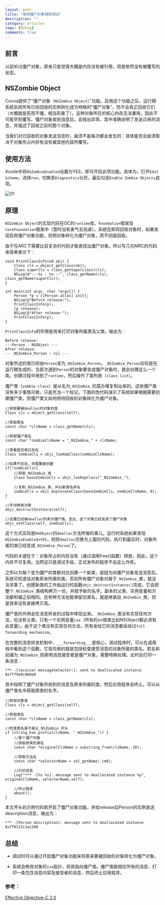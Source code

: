 ```yaml
---
layout: post
title: "使用僵尸对象辅助调试"
description: ""
category: articles
tags: [Debug]
comments: true
---
```


## 前言

以前听过僵尸对象，原来只是觉得大概是内存没有被引用，但是依然没有被覆写的状态。

## NSZombie Object

Cocoa提供了“僵尸对象（`NSZombie Object`）”功能。启用这个功能之后，运行期系统会把所有已经回收的实例转化成为特殊的“僵尸对象”，而不会真正回收它们（大概就是死而不僵，相当形象了）。这种对象所在的核心内存无法重用，因此不可能早到覆写。僵尸对象收到消息后，会抛出异常，其中准确说明了发送过来的消息，并描述了回收之前的那个对象。

当我们对已回收的对象发送消息时，崩溃不是每次都会发生的：具体是否会崩溃取决于对象所占内存有没有被其他内容所覆写。

## 使用方法

Xcode中将`NSZombieEnabled`设置为YES，即可开启此项功能。具体为，打开`Edit Scheme`，选择`run`，切换至`Diagnostics`分页，最后勾选`Enable Zombie Objects`选项。

![01](https://lettleprince.github.io/images/20160901-NSZombie/NSZombie-01.jpg)

## 原理
`NSZombie Object`的实现代码在OC的`runtime`库、`Foundation`框架及`CoreFoundation`框架中（暂时没有勇气去找虐）。系统在即将回收对象时，如果发现启用僵尸对象功能，则把对象转化为僵尸对象，而不彻底回收。

由于在ARC下需要比较复杂的代码才能表现出僵尸对象。所以写几句MRC的代码来简单表示下：

```objc
void PrintClassInfo(od obj) {
    Class cls = object_getClass(obj);
    Class superCls = class_getSuperclass(cls);
    NSLog(@"---%s : %s---", class_getName(cls), class_getName(superCls));
}

int main(int argc, char *argv[]) {
    Person *p = [[Person alloc] init];
    NSLog(@"Before release:");
    PrintClassInfo(p);
    [p release];
    NSLog(@"After release:");
    PrintClassInfo(p);
}
```

`PrintClassInfo`的作用是用来打印对象所属类及父类。输出为：

```objc
Before release:
---Person : NSObject ---
After release:
---_NSZombie_Person : nil ---
```

对象所述的类已经由`Person`变为`_NSZombie_Person`。`_NSZombie_Person`实际是在运行期生成的，当首次遇到`Person`的对象要变成僵尸对象时，就会创建这么一个类。创建过程中用到了`runtime`，然后操作了类列表（`class list`）。

僵尸类（`zombie class`）是从名为`_NSZombie_`的莫办理复制出来的。这些僵尸类没有多少事情可做，只是充当一个标记。下面的伪代码演示了系统如果根据需要创建僵尸类，而僵尸类又如何把待回收的对象转化为僵尸对象。

```objc
//获取要被dealloc的对象的类
Class cls = object_getClass(self);

//获取类名
const char *clsName = class_getName(cls);

//获取僵尸类名
const char *zombieClsName = "_NSZombie_" + clsName;

//查看是否类已存在
Class zombieCls = objc_lookUpClass(zombieClsName);

//如果不存在，则需要被创建
if(!zombieCls){
    //获取_NSZombie_类
    Class baseZombieCls = objc_lookUpClass("_NSZombie_");
    
    //复制_NSZombie_类，并以新类名命名
    zombieCls = objc_duplecateClass(baseZombieCls, zombieClsName, 0);
}

//手动释放对象
objc_destructInstance(self);

//设置已经被dealloc的类为僵尸类，至此，这个对象已经变成了僵尸对象
objc_setClass(self, zombieCls);
```

这个方式实际是`NSObject`的`dealloc`方法所做的事儿。运行时系统如果发现`NSZombieEnabled=YES`，则将`dealloc`交换为上面的代码。执行到最后时，对象所属的类已经变成`_NSZombie_Person`了。

代码的关键在于：对象所占的内存没有（通过调用free()函数）释放，因此，这个内存不可复用。当然这只是调试手段，正式发布的程序不会这么作死。

之所以为每个变为僵尸的类都对应创建一个新类，是因为向僵尸对象发送消息后，系统可知道该对象原来所属的类。否则所有僵尸对象对属于`_NSZombie_`类，就没法吊事了。创建新类的工作由运行时函数`objc_destructInstance()`完成，它会把整个`_NSZombie_`类结构拷贝一份，并赋予新的名字。副本的父类、实例变量和方法都和福之前相同。还有种方法也能保留旧类名，就是继承自`_NSZombie_`类，但是效率没有直接拷贝高。

僵尸类的作用会在消息转发的过程中体现出来。`_NSZombie_`类没有实现任何方法，也没有父类。只有一个实例变量`isa`（所有的oc根类比如NSObject都必须有此变量）。由于这个类没有实现任何方法，所有发给它的消息都会经过`full forwarding mechanism`。

在完整的消息转发机制中，`___forwarding___`是核心，调试程序时，可以在调用栈中看到这个函数。它首先做的就是包括检查接受消息的对象所属的类名。若名称前缀为`_NSZombie_`则表明消息接受者是僵尸对象，需要特殊处理。此时会打印一条消息：

```objc
*** -[receiver messageSelector:]: sent to deallocated instance 0x7ff9e9c080e0
```

其中指明了僵尸对象所收到的消息及原来所属的类，然后应用程序会终止。可以从僵尸类名中获取原类的名字。

```objc
//获取对象类
Class cls = object_getClass(self);

//获取类名
const char *clsName = class_getName(cls);

//检查类名是不是以_NSZombie_开头
if (string_has_prefix(clsName, "_NSZombie_")) {
    //是个僵尸对象
    //获取原来的类名
    const char *originalClsName = substring_from(clsName, 10);
    
    //获取方法名
    const char *selectorName = sel_getName(_cmd);
    
    //打印信息
    Log("*** -[%s %s]: message sent to deallocated instance %p", originalClsName, selectorName,self);
    
    //终止程序
    about();
}
```

本文开头的示例代码若开启了僵尸对象功能，并给release后Person的实例发送description消息，输出为：

```objc
*** -[Person description]: message sent to deallocated instance 0x7f8123c1ac200
```

## 总结

- 调试时可以通过开启僵尸对象功能来将原来要被回收的对象转化为僵尸对象。

- 系统会修改对象的`isa`指针，将其指向僵尸类。僵尸类能相应所有的消息，打印一条包含消息内容及接受者的消息，然后终止应用程序。

### 参考：

[Effective Objective-C 2.0](http://www.effectiveobjectivec.com/)


